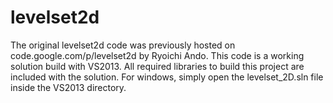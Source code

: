 # levelset2d
The original levelset2d code was previously hosted on code.google.com/p/levelset2d by Ryoichi Ando. This code is a working solution build with VS2013. All required libraries to build this project are included with the solution. For windows, simply open the levelset_2D.sln file inside the VS2013 directory.
